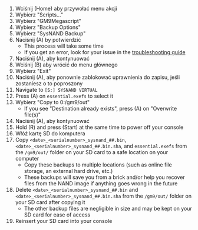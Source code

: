 1. Wciśnij (Home) aby przywołać menu akcji
2. Wybierz "Scripts..."
3. Wybierz "GM9Megascript"
4. Wybierz "Backup Options"
5. Wybierz "SysNAND Backup"
6. Naciśnij (A) by potwierdzić
    - This process will take some time
    - If you get an error, look for your issue in the [troubleshooting guide](troubleshooting-finalizing-setup.html)
7. Naciśnij (A), aby kontynuować
8. Wciśnij (B) aby wrócić do menu głównego
9. Wybierz "Exit"
10. Naciśnij (A), aby ponownie zablokować uprawnienia do zapisu, jeśli zostaniesz o to poproszony
11. Navigate to `[S:] SYSNAND VIRTUAL`
12. Press (A) on `essential.exefs` to select it
13. Wybierz "Copy to 0:/gm9/out"
    - If you see "Destination already exists", press (A) on "Overwrite file(s)"
14. Naciśnij (A), aby kontynuować
15. Hold (R) and press (Start) at the same time to power off your console
16. Włóż kartę SD do komputera
17. Copy `<date>_<serialnumber>_sysnand_##.bin`, `<date>_<serialnumber>_sysnand_##.bin.sha`, and `essential.exefs` from the `/gm9/out/` folder on your SD card to a safe location on your computer
    - Copy these backups to multiple locations (such as online file storage, an external hard drive, etc.)
    - These backups will save you from a brick and/or help you recover files from the NAND image if anything goes wrong in the future
18. Delete `<date>_<serialnumber>_sysnand_##.bin` and `<date>_<serialnumber>_sysnand_##.bin.sha` from the `/gm9/out/` folder on your SD card after copying it
    - The other backup files are negligible in size and may be kept on your SD card for ease of access
19. Reinsert your SD card into your console
